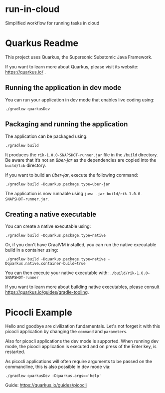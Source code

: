 # run-in-cloud
Simplified workflow for running tasks in cloud

# Quarkus Readme

This project uses Quarkus, the Supersonic Subatomic Java Framework.

If you want to learn more about Quarkus, please visit its website: https://quarkus.io/ .

## Running the application in dev mode

You can run your application in dev mode that enables live coding using:
```shell script
./gradlew quarkusDev
```

## Packaging and running the application

The application can be packaged using:
```shell script
./gradlew build
```
It produces the `rik-1.0.0-SNAPSHOT-runner.jar` file in the `/build` directory.
Be aware that it’s not an _über-jar_ as the dependencies are copied into the `build/lib` directory.

If you want to build an _über-jar_, execute the following command:
```shell script
./gradlew build -Dquarkus.package.type=uber-jar
```

The application is now runnable using `java -jar build/rik-1.0.0-SNAPSHOT-runner.jar`.

## Creating a native executable

You can create a native executable using:
```shell script
./gradlew build -Dquarkus.package.type=native
```

Or, if you don't have GraalVM installed, you can run the native executable build in a container using:
```shell script
./gradlew build -Dquarkus.package.type=native -Dquarkus.native.container-build=true
```

You can then execute your native executable with: `./build/rik-1.0.0-SNAPSHOT-runner`

If you want to learn more about building native executables, please consult https://quarkus.io/guides/gradle-tooling.

# Picocli Example

Hello and goodbye are civilization fundamentals. Let's not forget it with this picocli application by changing the `command` and `parameters`.

Also for picocli applications the dev mode is supported. When running dev mode, the picocli application is executed and on press of the Enter key, is restarted.

As picocli applications will often require arguments to be passed on the commandline, this is also possible in dev mode via:
```shell script
./gradlew quarkusDev -Dquarkus.args=='help'
```

Guide: https://quarkus.io/guides/picocli
